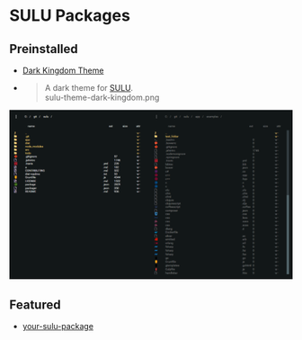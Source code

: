 # SULU Packages

## Preinstalled

- [Dark Kingdom Theme](https://github.com/sulu-one/sulu-theme-dark-kingdom)
 - > A dark theme for [SULU][sulu-home-url].  
sulu-theme-dark-kingdom.png

[![Dark Kingdom Theme Screenshot][sulu-theme-dark-kingdom-screenshot]][sulu-theme-dark-kingdom-screenshot]

[sulu-home-url]: https://github.com/sulu-one/sulu/
[sulu-theme-dark-kingdom-screenshot]: sulu-theme-dark-kingdom.png

## Featured

- [your-sulu-package](http://www.example.com)
